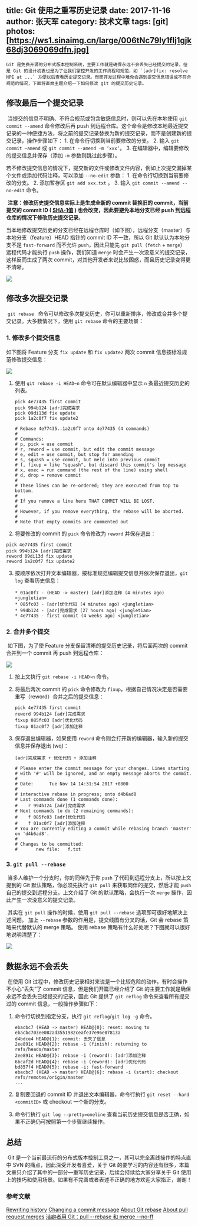 title: Git 使用之重写历史记录
date: 2017-11-16
author: 张天军
category: 技术文章
tags: [git]
photos: [https://ws1.sinaimg.cn/large/006tNc79ly1flj1gjk68dj3069069dfn.jpg]
---

    Git 是免费开源的分布式版本控制系统，主要工作就是确保永远不会丢失已经提交的记录，但是 Git 的设计初衷也是为了让我们掌控开发的工作流程和规范，如 `[adr]fix: resolve NPE at ...` 方便以后查看历史提交记录。然而开发过程中难免会遇到提交信息错误或不符合规范的情况，下面将直奔主题介绍一下如何修改 git 的提交历史记录。

<!--more-->

## **修改最后一个提交记录**

​	当提交的信息不明确、不符合规范或包含敏感信息时，则可以先在本地使用 `git commit --amend` 命令修改后再 push 到远程仓库。这个命令是修改本地最近提交记录的一种便捷方法，将之前的提交记录替换为新的提交记录，而不是创建新的提交记录，操作步骤如下：
    1. 在命令行切换到当前要修改的分支。
    2. 输入 `git commit —amend` 或 `git commit --amend -m ’xxx‘`。 
    3. 在编辑器中，编辑要修改的提交信息并保存（添加 `-m` 参数则跳过此步骤）。

​	若不修改提交信息的情况下，提交新的文件或修改文件内容，例如上次提交漏掉某个文件或添加代码注释，可以添加 `--no-edit` 参数：
    1. 在命令行切换到当前要修改的分支。
    2. 添加暂存区 `git add xxx.txt` 。
    3. 输入 `git commit --amend --no-edit` 命令。

​	**注意：**修改历史提交信息实际上是生成全新的 commit 替换旧的 commit，当前提交的 commit ID ( [SHA-1值](http://smilejay.com/2012/08/git-commit-sha-1/) ) 也会改变，因此要**避免本地分支已经 push 到远程仓库的情况下修改历史提交记录**。 

​	当本地修改提交历史的分支已经在远程仓库时（如下图），远程分支（master）与本地分支（feature）HEAD 指针的 commit ID 不一致，所以 Git 默认认为本地分支不是 `fast-forward` 而不允许 `push`，因此只能先 `git pull`（`fetch` + `merge`） 远程代码才能执行 `push` 操作，我们知道 `merge` 时会产生一次没意义的提交记录，这样反而生成了两次 commit，对其他开发者来说比较困惑，而且历史记录变得更不清晰。

![](https://ws2.sinaimg.cn/large/006tNc79ly1flislphzggj30hc08sdgm.jpg)

## **修改多次提交记录** 

​	`git rebase ` 命令可以修改多次提交历史，你可以重新排序，修改或合并多个提交记录。大多数情况下，使用 `git rebase` 命令的主要场景：

### **1. 修改多个提交信息**
如下图将 Feature 分支 `fix update` 和 `fix update2` 两次 commit 信息按标准规范修改提交信息：

![](https://ws1.sinaimg.cn/large/006tNc79ly1flisnqwr9sj30gd092dgw.jpg)

1. 使用 `git rebase -i HEAD~n` 命令可在默认编辑器中显示 `n` 条最近提交历史的列表。

   ```
   pick 4e77435 first commit
   pick 994b124 [adr]完成需求
   pick 09di13d fix update
   pick 1a2c0f7 fix update2

   # Rebase 4e77435..1a2c0f7 onto 4e77435 (4 commands)
   #
   # Commands:
   # p, pick = use commit 
   # r, reword = use commit, but edit the commit message
   # e, edit = use commit, but stop for amending 
   # s, squash = use commit, but meld into previous commit 
   # f, fixup = like "squash", but discard this commit's log message 
   # x, exec = run command (the rest of the line) using shell 
   # d, drop = remove commit 
   #
   # These lines can be re-ordered; they are executed from top to bottom.
   #
   # If you remove a line here THAT COMMIT WILL BE LOST.
   #
   # However, if you remove everything, the rebase will be aborted.
   #
   # Note that empty commits are commented out
   ```

2.  将要修改的 commit 的 `pick` 命令修改为 `reword` 并保存退出：

   ```
   pick 4e77435 first commit
   pick 994b124 [adr]完成需求
   reword 09di13d fix update
   reword 1a2c0f7 fix update2
   ```

3. 按顺序依次打开文本编辑器，按标准规范编辑提交信息并依次保存退出，`git log` 查看历史信息：

   ```
   * 01ac0f7 - (HEAD -> master) [adr]添加注释 (4 minutes ago) <jungletian>
   * 085fc03 - [adr]优化代码 (4 minutes ago) <jungletian>
   * 994b124 - [adr]完成需求 (27 hours ago) <jungletian>
   * 4e77435 - first commit (4 weeks ago) <jungletian>
   ```

### **2. 合并多个提交**

​	如下图，为了使 Feature 分支保留清晰的提交历史记录，将后面两次的 commit 合并到一个 commit 再 push 到远程仓库：

![](https://ws3.sinaimg.cn/large/006tNc79ly1flisj8c5zuj30f8063wex.jpg)

1. 按上文执行 `git rebase -i HEAD~n` 命令。

2. 将最后两次 commit 的 `pick` 命令修改为 `fixup`，根据自己情况决定是否需要重写（reword）合并之后的提交信息：

   ```
   pick 4e77435 first commit
   reword 994b124 [adr]完成需求
   fixup 085fc03 [adr]优化代码
   fixup 01ac0f7 [adr]添加注释
   ```

3. 保存退出编辑器，如果使用 `reword` 命令则会打开新的编辑器，输入新的提交信息并保存退出 (wq)：

   ```
   [adr]完成需求 + 优化代码 + 添加注释

   # Please enter the commit message for your changes. Lines starting
   # with '#' will be ignored, and an empty message aborts the commit.
   #
   # Date:      Tue Nov 14 14:31:54 2017 +0800
   #
   # interactive rebase in progress; onto d4b6ad8
   # Last commands done (1 commands done):
   #    r 994b124 [adr]完成需求
   # Next commands to do (2 remaining commands):
   #    f 085fc03 [adr]优化代码
   #    f 01ac0f7 [adr]添加注释
   # You are currently editing a commit while rebasing branch 'master' on 'd4b6ad8'.
   #
   # Changes to be committed:
   #       new file:   f.txt
   ```

### 3. **`git pull --rebase`**

​	当多人维护一个分支时，你的同伴先于你 `push` 了代码到远程分支上，所以按上文提到的 Git 默认策略，你必须先执行 `git pull` 来获取同伴的提交，然后才能 `push` 自己的提交到远程分支。上文介绍了 Git 的默认策略，会执行一次  `merge` 操作，因此产生一次没意义的提交记录。

​	其实在 `git pull` 操作的时候，使用 `git pull --rebase` 选项即可很好地解决上述问题。 加上 `--rebase` 参数的作用是，提交线图有分叉的话，Git 会 rebase 策略来代替默认的 merge 策略。 使用 rebase 策略有什么好处呢？下图就可以很好地说明清楚了：

![](https://ws1.sinaimg.cn/large/006tKfTcly1fl9eqclcyhj30g00c93z2.jpg)



## **数据永远不会丢失**

​	在使用 Git 过程中，修改历史记录相对来说是一个比较危险的动作，有时会操作不小心“丢失”了 commit 信息，但是我们开篇已经介绍了 Git 的主要工作就是确保永远不会丢失已经提交的记录，因此 Git 提供了 `git reflog` 命令来查看所有提交过的 commit 信息，一般操作步骤如下：

1. 命令行切换到指定分支，执行 `git reflog`/`git log -g` 命令。

   ```
   ebacbc7 (HEAD -> master) HEAD@{0}: reset: moving to ebacbc703ee082ad3551982ceafe37e96e07813a
   d4bdce4 HEAD@{1}: commit: 丢失了信息
   2ee891c HEAD@{2}: rebase -i (finish): returning to refs/heads/master
   2ee891c HEAD@{3}: rebase -i (reword): [adr]添加注释
   6bcaf2d HEAD@{4}: rebase -i (reword): [adr]优化代码
   bd857f4 HEAD@{5}: rebase -i: fast-forward
   ebacbc7 (HEAD -> master) HEAD@{6}: rebase -i (start): checkout refs/remotes/origin/master
   ...
   ```

2. 复制要回退的 commit ID  并退出文本编辑器，命令行执行 `git reset --hard <commitID>` 或 checkout 一个新的分支。 

3. 命令行执行 `git log --pretty=oneline` 查看当前历史提交信息是否正确，如果不正确仍可按照第一个步骤继续操作。


## **总结**

​	Git 是一个当前最流行的分布式版本控制工具之一，其可以完全离线操作的特点直中 SVN 的痛点，因此深受开发者喜爱，关于 Git 的要学习的内容还有很多，本篇文章只介绍了其中的一部分—重写历史记录，后续会持续给大家分享关于 Git 使用上的技巧和使用场景。如果有不完善或者表述不正确的地方欢迎大家指正，谢谢！

### **参考文献**
[Rewriting history](https://www.atlassian.com/git/tutorials/rewriting-history) 
[Changing a commit message](https://help.github.com/articles/changing-a-commit-message/) 
[About Git rebase](https://help.github.com/articles/about-git-rebase/) 
[About pull request merges](https://help.github.com/articles/about-pull-request-merges/) 
[洁癖者用 Git：pull --rebase 和 merge --no-ff](http://hungyuhei.github.io/2012/08/07/better-git-commit-graph-using-pull---rebase-and-merge---no-ff.html) 



